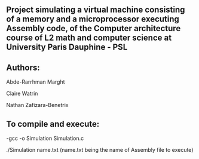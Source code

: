 ## Project simulating a virtual machine consisting of a memory and a microprocessor executing Assembly code, of the Computer architecture course of L2 math and computer science at University Paris Dauphine - PSL

## Authors:

Abde-Rarrhman Marght

Claire Watrin

Nathan Zafizara-Benetrix

## To compile and execute:

-gcc -o Simulation Simulation.c 

./Simulation name.txt (name.txt being the name of Assembly file to execute) 	


